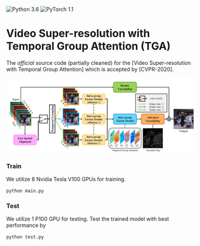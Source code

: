 ![Python 3.6](https://img.shields.io/badge/python-3.6-blue.svg)
![PyTorch 1.1](https://img.shields.io/badge/pytorch-1.1-yellow.svg)

# Video Super-resolution with Temporal Group Attention (TGA)

The *official* source code (partially cleaned) for the [Video Super-resolution with Temporal Group Attention] which is accepted by [CVPR-2020].

![framework](figs/TGA.PNG)

### Train
We utilize 8 Nvidia Tesla V100 GPUs for training.
```
python main.py
```

### Test
We utilize 1 P100 GPU for testing.
Test the trained model with best performance by
```
python test.py
```
